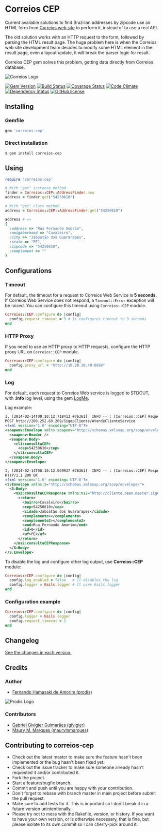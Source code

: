 # Correios CEP

Current available solutions to find Brazilian addresses by zipcode use an HTML form from [Correios web site](http://correios.com.br) to perform it, instead of to use a real API.

The old solution works with an HTTP request to the form, followed by parsing the HTML result page. The huge problem here is when the Correios web site development team decides to modify some HTML element in the result page, even a layout update, it will break the parser logic for result.

Correios CEP gem solves this problem, getting data directly from Correios database.

![Correios Logo](http://prodis.net.br/images/ruby/2015/correios_logo.png)

[![Gem Version](https://badge.fury.io/rb/correios-cep.svg)](http://badge.fury.io/rb/correios-cep)
[![Build Status](https://travis-ci.org/prodis/correios-cep.svg?branch=master)](https://travis-ci.org/prodis/correios-cep)
[![Coverage Status](https://coveralls.io/repos/prodis/correios-cep/badge.svg?branch=master&service=github)](https://coveralls.io/github/prodis/correios-cep?branch=master)
[![Code Climate](https://codeclimate.com/github/prodis/correios-cep/badges/gpa.svg)](https://codeclimate.com/github/prodis/correios-cep)
[![Dependency Status](https://gemnasium.com/prodis/correios-cep.svg)](https://gemnasium.com/prodis/correios-cep)
[![GitHub license](https://img.shields.io/github/license/mashape/apistatus.svg)](LICENSE)

## Installing

### Gemfile

```ruby
gem 'correios-cep'
```

### Direct installation

```console
$ gem install correios-cep
```


## Using

```ruby
require 'correios-cep'

# With "get" instance method
finder = Correios::CEP::AddressFinder.new
address = finder.get("54250610")

# With "get" class method
address = Correios::CEP::AddressFinder.get("54250610")

address # =>
{
  :address => "Rua Fernando Amorim",
  :neighborhood => "Cavaleiro",
  :city => "Jaboatão dos Guararapes",
  :state => "PE",
  :zipcode => "54250610",
  :complement => ""
}
```

## Configurations

### Timeout

For default, the timeout for a request to Correios Web Service is **5 seconds**. If Correios Web Service does not respond, a `Timeout::Error` exception will be raised.
You can configure this timeout using `Correios::CEP` module.

```ruby
Correios::CEP.configure do |config|
  config.request_timeout = 3 # It configures timeout to 3 seconds
end
```

### HTTP Proxy
If you need to use an HTTP proxy to HTTP requests, configure the HTTP proxy URL on `Correios::CEP` module.

```ruby
Correios::CEP.configure do |config|
  config.proxy_url = "http://10.20.30.40:8888"
end
```

### Log

For default, each request to Correios Web service is logged to STDOUT, with **:info** log level, using the gem [LogMe](http://github.com/prodis/log-me).

Log example:

```xml
I, [2014-02-14T00:10:12.718413 #76361]  INFO -- : [Correios::CEP] Request:
POST http://200.252.60.209/SigepCliente/AtendeClienteService
<?xml version="1.0" encoding="UTF-8"?>
<soapenv:Envelope xmlns:soapenv="http://schemas.xmlsoap.org/soap/envelope/" xmlns:cli="http://cliente.bean.master.sigep.bsb.correios.com.br/">
  <soapenv:Header />
  <soapenv:Body>
    <cli:consultaCEP>
      <cep>54250610</cep>
    </cli:consultaCEP>
  </soapenv:Body>
</soapenv:Envelope>

I, [2014-02-14T00:10:12.969937 #76361]  INFO -- : [Correios::CEP] Response:
HTTP/1.1 200 OK
<?xml version='1.0' encoding='UTF-8'?>
<S:Envelope xmlns:S="http://schemas.xmlsoap.org/soap/envelope/">
  <S:Body>
    <ns2:consultaCEPResponse xmlns:ns2="http://cliente.bean.master.sigep.bsb.correios.com.br/">
      <return>
        <bairro>Cavaleiro</bairro>
        <cep>54250610</cep>
        <cidade>Jaboatão dos Guararapes</cidade>
        <complemento></complemento>
        <complemento2></complemento2>
        <end>Rua Fernando Amorim</end>
        <id>0</id>
        <uf>PE</uf>
      </return>
    </ns2:consultaCEPResponse>
  </S:Body>
</S:Envelope>
```

To disable the log and configure other log output, use **Correios::CEP** module:

```ruby
Correios::CEP.configure do |config|
  config.log_enabled = false   # It disables the log
  config.logger = Rails.logger # It uses Rails logger
end
```

### Configuration example

```ruby
Correios::CEP.configure do |config|
  config.logger = Rails.logger
  config.request_timeout = 3
end
```

## Changelog

[See the changes in each version.](CHANGELOG.md)


## Credits

### Author
- [Fernando Hamasaki de Amorim (prodis)](http://prodis.blog.br)

![Prodis Logo](http://prodis.net.br/images/prodis_150.gif)

### Contributors
- [Gabriel Givigier Guimarães (givigier)](https://github.com/givigier)
- [Maury M. Marques (maurymmarques)](https://github.com/maurymmarques)


## Contributing to correios-cep

- Check out the latest master to make sure the feature hasn't been implemented or the bug hasn't been fixed yet.
- Check out the issue tracker to make sure someone already hasn't requested it and/or contributed it.
- Fork the project.
- Start a feature/bugfix branch.
- Commit and push until you are happy with your contribution.
- Don't forget to rebase with branch master in main project before submit the pull request.
- Make sure to add tests for it. This is important so I don't break it in a future version unintentionally.
- Please try not to mess with the Rakefile, version, or history. If you want to have your own version, or is otherwise necessary, that is fine, but please isolate to its own commit so I can cherry-pick around it.
